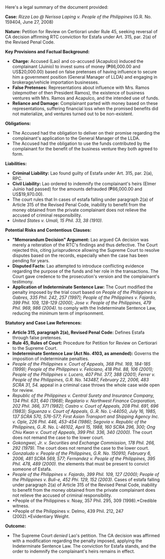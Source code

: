 Here's a legal summary of the document provided:

**Case:** *Rizza Lao @ Nerissa Laping v. People of the Philippines* (G.R. No. 159404, June 27, 2008)

**Nature:** Petition for Review on Certiorari under Rule 45, seeking reversal of CA decision affirming RTC conviction for Estafa under Art. 315, par. 2(a) of the Revised Penal Code.

**Key Provisions and Factual Background:**

*   **Charge:** Accused (Lao) and co-accused (Acapulco) induced the complainant (Juinio) to invest sums of money (₱86,000.00 and US$20,000.00) based on false pretenses of having influence to secure him a government position (General Manager of LLDA) and engaging in brokerage/vehicle importation businesses.
*   **False Pretenses:** Representations about influence with Mrs. Ramos (stepmother of then President Ramos), the existence of business ventures with Mrs. Ramos and Acapulco, and the intended use of funds.
*   **Reliance and Damage:** Complainant parted with money based on these representations, suffering financial loss when the promised benefits did not materialize, and ventures turned out to be non-existent.

**Obligations:**

*   The Accused had the obligation to deliver on their promise regarding the complainant's application to the General Manager of the LLDA.
*   The Accused had the obligation to use the funds contributed by the complainant for the benefit of the business venture they both agreed to form.

**Liabilities:**

*   **Criminal Liability:** Lao found guilty of Estafa under Art. 315, par. 2(a), RPC.
*   **Civil Liability:** Lao ordered to indemnify the complainant's heirs (Elmer Juinio had passed) for the amounts defrauded (₱86,000.00 and US$19,970.00).
*   The court rules that In cases of estafa falling under paragraph 2(a) of Article 315 of the Revised Penal Code, inability to benefit from the money obtained from the private complainant does not relieve the accused of criminal responsibility.
*   *United States v. Umali, 15 Phil. 33, 38 (1910).*

**Potential Risks and Contentious Clauses:**

*   **"Memorandum Decision" Argument:** Lao argued CA decision was merely a reiteration of the RTC's findings and thus defective. The Court rejected this, citing jurisprudence allowing the Supreme Court to resolve disputes based on the records, especially when the case has been pending for years.
*   **Disputed Facts:** Lao attempted to introduce conflicting evidence regarding the purpose of the funds and her role in the transactions. The Court gave credence to the prosecution's version and the complainant's testimony.
*   **Application of Indeterminate Sentence Law:** The Court modified the penalty imposed by the trial court based on *People of the Philippines v. Gabres, 335 Phil. 242, 257 (1997); People of the Philippines v. Fajardo, 399 Phil. 109, 128-129 (2000); Jose v. People of the Philippines, 479 Phil. 969, 986 (2004).* to comply with the Indeterminate Sentence Law,  reducing the minimum term of imprisonment.

**Statutory and Case Law References:**

*   **Article 315, paragraph 2(a), Revised Penal Code:** Defines Estafa through false pretenses.
*   **Rule 45, Rules of Court:** Procedure for Petition for Review on Certiorari to the Supreme Court.
*   **Indeterminate Sentence Law (Act No. 4103, as amended):** Governs the imposition of indeterminate penalties.
* *People of the Philippines v. Court of Appeals, 368 Phil. 169, 184-185 (1999); People of the Philippines v. Feliciano, 418 Phil. 88, 106 (2001); People of the Philippines v. Lucero, 407 Phil. 377, 388 (2001); Ferrer v. People of the Philippines, G.R. No. 143487, February 22, 2006, 483 SCRA 31, 54.* appeal in a criminal case throws the whole case wide open for review.
*   *Republic of the Philippines v. Central Surety and Insurance Company, 134 Phil. 631, 640 (1968); Regalario v. Northwest Finance Corporation, 202 Phil. 366, 371 (1982); Castro v. Court of Appeals, 208 Phil. 691, 696 (1983); Siguenza v. Court of Appeals, G..R. No. L-44050, July 16, 1985, 137 SCRA 570, 576-577; First Asian Transport and Shipping Agency Inc. v. Ople, 226 Phil. 446, 453-454 (1986); Segovia v. Republic of the Philippines, G..R. No. L-46102, April 15, 1988, 160 SCRA 296, 300; Ong Chiu Kwan v. Court of Appeals, 399 Phil. 336, 340 (2000).* The court does not remand the case to the lower court.
*   *Gokongwei, Jr. v. Securities and Exchange Commission, 178 Phil. 266, 292 (1979).* The court does not remand the case to the lower court.
*   *Gonzaludo v. People of the Philippines, G.R. No. 150910, February 6, 2006, 481 SCRA 569, 577; Fernandez v. People of the Philippines, 395 Phil. 478, 489 (2000).* the elements that must be present to convict someone of Estafa.
*   *People of the Philippines v. Fajardo, 399 Phil. 109, 127 (2000); People of the Philippines v. Buli-e, 452 Phi. 129, 152 (2003).* Cases of estafa falling under paragraph 2(a) of Article 315 of the Revised Penal Code, inability to benefit from the money obtained from the private complainant does not relieve the accused of criminal responsibility.
*   *People of the Philippines v. Noay, 357 Phil. 295, 309 (1998).*Credible witness.
*  *People of the Philippines v. Delmo, 439 Phil. 212, 247 (2002).*Evidentiary Weight.

**Outcome:**

*   The Supreme Court *denied* Lao's petition. The CA decision was affirmed with a modification regarding the penalty imposed, applying the Indeterminate Sentence Law. The conviction for Estafa stands, and the order to indemnify the complainant's heirs remains in effect.
